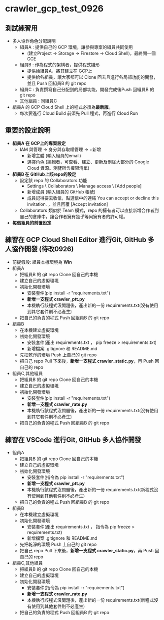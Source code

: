 # crawler_gcp_test_0926

## 測試練習用
* 多人協作角色分配說明
  * 組員A : 提供自己的 GCP 環境，讓參與專案的組員共同使用
    * (建立Project -> Storage -> Firestore -> Cloud Shell)，最終開一個GCE
  * 組員B : 作為程式的架構者，提供程式雛形
    * 提供給組員A，將其建立在 GCP上
    * 提供給各組員，讓大家都可以 Clone 回去且進行各局部功能的開發，並且 Push 回組員B 的 git repo
  * 組員C : 負責撰寫自己分配到的局部功能，開發完成後Push 回組員B 的 git repo
  * 其他組員 : 同組員C
* 組員A 的 GCP Cloud Shell 上的程式必須為**最新版**。
   * 每次要進行 Cloud Build 前須先 Pull 程式，再進行 Cloud Run


## 重要的設定說明
* **組員A 在 GCP上的專案設定**
  * IAM 與管理 -> 身分與存取權管理 -> +新增
    * 新增主體 (輸入組員的email)
    * 選擇角色 (編輯者，可查看、建立、更新及刪除大部分的 Google Cloud 資源。瀏覽所含權限清單)
* **組員B 在 GitHub上該repo的設定**
  * 設定該 repo 的 Collaborators 功能
    * Settings \ Collaborators \ Manage access \ [Add people]
    * 新增成員 (輸入組員的 GitHub 帳號)
    * 成員記得要去收信，點選信中的連結 You can accept or decline this invitation. ，並且回覆 [Accept invitation]
  - Collaborators 類似於 Team 模式，repo 的擁有者可以直接新增合作者到自己的倉庫中，讓合作者擁有幾乎等同擁有者的許可權。
* **每個組員的前置設定**
  
## 練習在 GCP Cloud Shell Editor 進行Git, GitHub 多人協作開發 (待改0926)  
* 前提假設: 組員本機環境為 **Win**
* 組員A
  * 把組員B 的 git repo Clone 回自己的本機
  * 建立自己的虛擬環境
  * 初始化開發環境
    * 安裝套件(pip install -r "requirements.txt")
    * **新增一支程式 crawler_ptt.py**
    * 本機執行該程式沒問題後，產出新的一份 requirements.txt(沒有使用到其它套件則不必產生)
  * 把自己的負責的程式 Push 回組員B 的 git repo
* 組員B
  * 在本機建立虛擬環境
  * 初始化開發環境
    * 安裝套件(產出 requirements.txt ， pip freeze > requirements.txt)
    * 新增檔案 .gitignore 和 README.md
  * 先把乾淨的環境 Push 上自己的 git repo
  * 把自己 repo Pull 下來後，**新增一支程式 crawler_static.py**，再 Push 回自己的 repo
* 組員C,其他組員
  * 把組員B 的 git repo Clone 回自己的本機
  * 建立自己的虛擬環境
  * 初始化開發環境
    * 安裝套件(pip install -r "requirements.txt")
    * **新增一支程式 crawler_rate.py**
    * 本機執行該程式沒問題後，產出新的一份 requirements.txt(沒有使用到其它套件則不必產生)
  * 把自己的負責的程式 Push 回組員B 的 git repo


## 練習在 VSCode 進行Git, GitHub 多人協作開發
* 組員A
  * 把組員B 的 git repo Clone 回自己的本機
  * 建立自己的虛擬環境
  * 初始化開發環境
    * 安裝套件(指令為 pip install -r "requirements.txt")
    * **新增一支程式 crawler_ptt.py**
    * 本機執行該程式沒問題後，產出新的一份 requirements.txt(新程式沒有使用到其他套件則不必產生)
  * 把自己的負責的程式 Push 回組員B 的 git repo
* 組員B
  * 在本機建立虛擬環境
  * 初始化開發環境
    * 安裝套件(產出 requirements.txt ， 指令為 pip freeze > requirements.txt)
    * 新增檔案 .gitignore 和 README.md
  * 先把乾淨的環境 Push 上自己的 git repo
  * 把自己 repo Pull 下來後，**新增一支程式 crawler_static.py**，再 Push 回自己的 repo
* 組員C,其他組員
  * 把組員B 的 git repo Clone 回自己的本機
  * 建立自己的虛擬環境
  * 初始化開發環境
    * 安裝套件(指令為 pip install -r "requirements.txt")
    * **新增一支程式 crawler_rate.py**
    * 本機執行該程式沒問題後，產出新的一份 requirements.txt(新程式沒有使用到其他套件則不必產生)
  * 把自己的負責的程式 Push 回組員B 的 git repo

